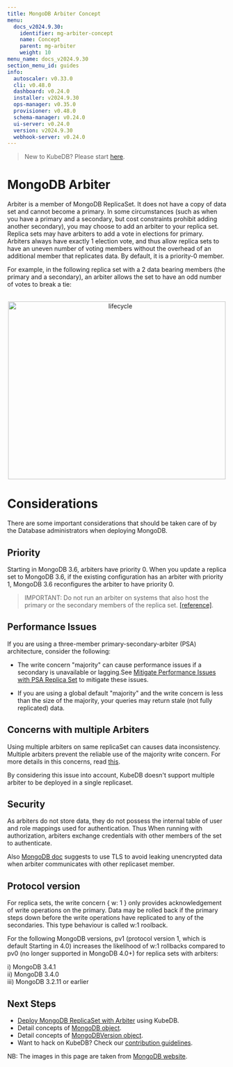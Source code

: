 ```yaml
---
title: MongoDB Arbiter Concept
menu:
  docs_v2024.9.30:
    identifier: mg-arbiter-concept
    name: Concept
    parent: mg-arbiter
    weight: 10
menu_name: docs_v2024.9.30
section_menu_id: guides
info:
  autoscaler: v0.33.0
  cli: v0.48.0
  dashboard: v0.24.0
  installer: v2024.9.30
  ops-manager: v0.35.0
  provisioner: v0.48.0
  schema-manager: v0.24.0
  ui-server: v0.24.0
  version: v2024.9.30
  webhook-server: v0.24.0
---
```


> New to KubeDB? Please start [here](/docs/v2024.9.30/README).

# MongoDB Arbiter

Arbiter is a member of MongoDB ReplicaSet. It does not have a copy of data set and cannot become a primary. In some circumstances (such as when you have a primary and a secondary, but cost constraints prohibit adding another secondary), you may choose to add an arbiter to your replica set. Replica sets may have arbiters to add a vote in elections for primary.  Arbiters always have exactly 1 election vote, and thus allow replica sets to have an uneven number of voting members without the overhead of an additional member that replicates data. By default, it is a priority-0 member.

For example, in the following replica set with a 2 data bearing members (the primary and a secondary), an arbiter allows the set to have an odd number of votes to break a tie:

<p align="center">
  <img alt="lifecycle"  src="/docs/v2024.9.30/images/mongodb/arbiter.png" width="500" height="408">
</p>

# Considerations
There are some important considerations that should be taken care of by the Database administrators when deploying MongoDB. 

## Priority
Starting in MongoDB 3.6, arbiters have priority 0. When you update a replica set to MongoDB 3.6, if the existing configuration has an arbiter with priority 1, MongoDB 3.6 reconfigures the arbiter to have priority 0.

> IMPORTANT: Do not run an arbiter on systems that also host the primary or the secondary members of the replica set. [[reference]](https://docs.mongodb.com/manual/core/replica-set-members/#arbiter).



## Performance Issues
If you are using a three-member primary-secondary-arbiter (PSA) architecture, consider the following:

- The write concern "majority" can cause performance issues if a secondary is unavailable or lagging.See [Mitigate Performance Issues with PSA Replica Set](https://www.mongodb.com/docs/manual/tutorial/mitigate-psa-performance-issues/#std-label-performance-issues-psa) to mitigate these issues.

- If you are using a global default "majority" and the write concern is less than the size of the majority, your queries may return stale (not fully replicated) data.


## Concerns with multiple Arbiters 

Using multiple arbiters on same replicaSet can causes data inconsistency. Multiple arbiters prevent the reliable use of the majority write concern. For more details in this concerns, read [this](https://www.mongodb.com/docs/manual/core/replica-set-arbiter/#concerns-with-multiple-arbiters).

By considering this issue into account, KubeDB doesn't support multiple arbiter to be deployed in a single replicaset.

## Security

As arbiters do not store data, they do not possess the internal table of user and role mappings used for authentication. Thus When running with authorization, arbiters exchange credentials with other members of the set to authenticate.

Also [MongoDB doc](https://www.mongodb.com/docs/manual/core/replica-set-arbiter/#security) suggests to use TLS to avoid leaking unencrypted data when arbiter communicates with other replicaset member.


## Protocol version

For replica sets, the write concern { w: 1 } only provides acknowledgement of write operations on the primary. Data may be rolled back if the primary steps down before the write operations have replicated to any of the secondaries. This type behaviour is called w:1 roolback.

For the following MongoDB versions, pv1 (protocol version 1, which is default Starting in 4.0) increases the likelihood of w:1 rollbacks compared to pv0 (no longer supported in MongoDB 4.0+) for replica sets with arbiters:

i) MongoDB 3.4.1 <br>
ii) MongoDB 3.4.0 <br>
iii) MongoDB 3.2.11 or earlier


## Next Steps

- [Deploy MongoDB ReplicaSet with Arbiter](/docs/v2024.9.30/guides/mongodb/arbiter/replicaset) using KubeDB.
- Detail concepts of [MongoDB object](/docs/v2024.9.30/guides/mongodb/concepts/mongodb).
- Detail concepts of [MongoDBVersion object](/docs/v2024.9.30/guides/mongodb/concepts/catalog).
- Want to hack on KubeDB? Check our [contribution guidelines](/docs/v2024.9.30/CONTRIBUTING).

NB: The images in this page are taken from [MongoDB website](https://www.mongodb.com/docs/manual/core/replica-set-arbiter/#example).
